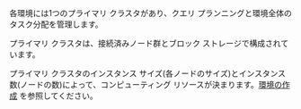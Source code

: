 各環境には1つのプライマリ クラスタがあり、クエリ プランニングと環境全体のタスク分配を管理します。

プライマリ クラスタは、接続済みノード群とブロック ストレージで構成されています。

プライマリ クラスタのインスタンス サイズ(各ノードのサイズ)とインスタンス数(ノードの数)によって、コンピューティング リソースが決まります。[環境の作成](qiv1640281527006.md) を参照してください。
